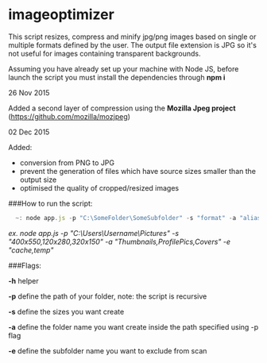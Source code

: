 # imageoptimizer 

This script resizes, compress and minify jpg/png images based on single or multiple formats defined by the user.
The output file extension is JPG so it's not useful for images containing transparent backgrounds.

Assuming you have already set up your machine with Node JS, before launch the script you must install the dependencies through **npm i**

26 Nov 2015

Added a second layer of compression using the **Mozilla Jpeg project** (https://github.com/mozilla/mozjpeg)

02 Dec 2015

Added:
  - conversion from PNG to JPG
  - prevent the generation of files which have source sizes smaller than the output size
  - optimised the quality of cropped/resized images

###How to run the script:

```javascript
  ~: node app.js -p "C:\SomeFolder\SomeSubfolder" -s "format" -a "alias" -e "excluded folders"
```

_ex. node app.js -p "C:\Users\Username\Pictures" -s "400x550,120x280,320x150" -a "Thumbnails,ProfilePics,Covers" -e "cache,temp"_

###Flags:

**-h** helper 

**-p** define the path of your folder, note: the script is recursive 

**-s** define the sizes you want create

**-a** define the folder name you want create inside the path specified using -p flag

**-e** define the subfolder name you want to exclude from scan
